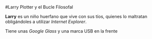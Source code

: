 #Larry Plotter y el Bucle Filosofal

**Larry** es un niño huerfano que vive con sus tíos, quienes lo maltratan 
obligándoles a utilizar *Internet Explorer*.

Tiene unas *Google Glass* y una marca USB en la frente
